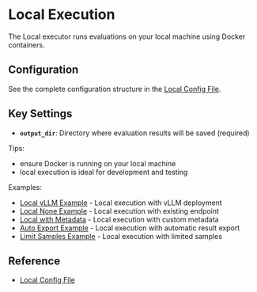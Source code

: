 # Local Execution

The Local executor runs evaluations on your local machine using Docker containers.

## Configuration

See the complete configuration structure in the [Local Config File](https://gitlab-master.nvidia.com/dl/JoC/competitive_evaluation/nv-eval-platform/-/blob/main/nemo_evaluator_launcher/src/nemo_evaluator_launcher/configs/execution/local.yaml?ref_type=heads).

## Key Settings

- **`output_dir`**: Directory where evaluation results will be saved (required)

Tips:
- ensure Docker is running on your local machine
- local execution is ideal for development and testing

Examples:
- [Local vLLM Example](https://gitlab-master.nvidia.com/dl/JoC/competitive_evaluation/nv-eval-platform/-/blob/main/nemo_evaluator_launcher/examples/local_llama_3_1_8b_instruct.yaml?ref_type=heads) - Local execution with vLLM deployment
- [Local None Example](https://gitlab-master.nvidia.com/dl/JoC/competitive_evaluation/nv-eval-platform/-/blob/main/nemo_evaluator_launcher/examples/local_llama_3_1_8b_instruct.yaml?ref_type=heads) - Local execution with existing endpoint
- [Local with Metadata](https://gitlab-master.nvidia.com/dl/JoC/competitive_evaluation/nv-eval-platform/-/blob/main/nemo_evaluator_launcher/examples/local_with_user_provided_metadata.yaml?ref_type=heads) - Local execution with custom metadata
- [Auto Export Example](https://gitlab-master.nvidia.com/dl/JoC/competitive_evaluation/nv-eval-platform/-/blob/main/nemo_evaluator_launcher/examples/local_auto_export_llama_3_1_8b_instruct.yaml?ref_type=heads) - Local execution with automatic result export
- [Limit Samples Example](https://gitlab-master.nvidia.com/dl/JoC/competitive_evaluation/nv-eval-platform/-/blob/main/nemo_evaluator_launcher/examples/local_limit_samples.yaml?ref_type=heads) - Local execution with limited samples

## Reference

- [Local Config File](https://gitlab-master.nvidia.com/dl/JoC/competitive_evaluation/nv-eval-platform/-/blob/main/nemo_evaluator_launcher/src/nemo_evaluator_launcher/configs/execution/local.yaml?ref_type=heads)
